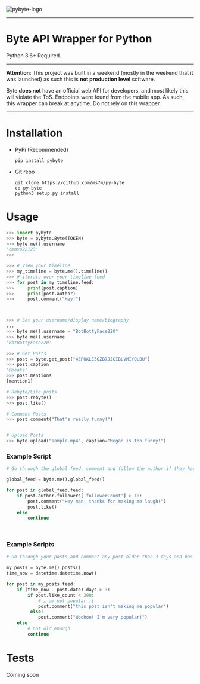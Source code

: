 ![pybyte-logo](images/logo.svg)

*** 

# Byte API Wrapper for Python
Python 3.6+ Required.
***
**Attention**: This project was built in a weekend (mostly in the weekend that it was launched) as such this is **not production level** software. 

Byte **does not** have an official web API for developers, and most likely this will violate the ToS. Endpoints were found from the mobile app. As such, this wrapper can break at anytime. Do not rely on this wrapper.
***


# Installation
- PyPi (Recommended)
    ```
    pip install pybyte
    ```
- Git repo
    ```
    git clone https://github.com/ms7m/py-byte
    cd py-byte
    python3 setup.py install
    ```
# Usage

```python
>>> import pybyte
>>> byte = pybyte.Byte(TOKEN)
>>> byte.me().username
'cmmvo22123'
>>>

>>> # View your timeline
>>> my_timeline = byte.me().timeline()
>>> # iterate over your timeline feed
>>> for post in my_timeline.feed:
>>>     print(post.caption)
>>>     print(post.author)
>>>     post.comment("Hey!")



>>> # Set your username/display name/biography
...
>>> byte.me().username = "BotBottyFace220"
>>> byte.me().username
'BotBottyFace220'

>>> # Get Posts
>>> post = byte.get_post("4ZPUKLE5OZB7JJGIBLVMIYQLBU")
>>> post.caption
'@peaks'
>>> post.mentions
[mention1]

# Rebyte/Like posts
>>> post.rebyte()
>>> post.like()

# Comment Posts
>>> post.comment("That's really funny!")


# Upload Posts
>>> byte.upload("sample.mp4", caption="Megan is too funny!")

```



### Example Script

```python
# Go through the global feed, comment and follow the author if they have < 10 followers

global_feed = byte.me().global_feed()

for post in global_feed.feed:
    if post.author.followers['followerCount'] > 10:
      	post.comment("Hey man, thanks for making me laugh!")
        post.like()
    else:
      	continue
        
 
```

### Example Scripts

```python
# Go through your posts and comment any post older than 3 days and has less than 200 likes

my_posts = byte.me().posts()
time_now = datetime.datetime.now()

for post in my_posts.feed:
    if (time_now - post.date).days > 3:
        if post.like_count < 200:
            # i am not popular :(
            post.comment("this post isn't making me popular")
         else:
            post.comment("Woohoo! I'm very popular!")
    else:
        # not old enough
        continue
```

# Tests
Coming soon
